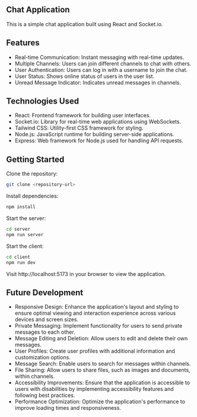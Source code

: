 ## Chat Application

This is a simple chat application built using React and Socket.io.

## Features

- Real-time Communication: Instant messaging with real-time updates.
- Multiple Channels: Users can join different channels to chat with others.
- User Authentication: Users can log in with a username to join the chat.
- User Status: Shows online status of users in the user list.
- Unread Message Indicator: Indicates unread messages in channels.

## Technologies Used

- React: Frontend framework for building user interfaces.
- Socket.io: Library for real-time web applications using WebSockets.
- Tailwind CSS: Utility-first CSS framework for styling.
- Node.js: JavaScript runtime for building server-side applications.
- Express: Web framework for Node.js used for handling API requests.

## Getting Started

Clone the repository:

```bash
git clone <repository-url>
```

Install dependencies:

```bash
npm install
```

Start the server:

```bash
cd server
npm run server
```

Start the client:

```bash
cd client
npm run dev
```

Visit http://localhost:5173 in your browser to view the application.

## Future Development

- Responsive Design: Enhance the application's layout and styling to ensure optimal viewing and interaction experience across various devices and screen sizes.
- Private Messaging: Implement functionality for users to send private messages to each other.
- Message Editing and Deletion: Allow users to edit and delete their own messages.
- User Profiles: Create user profiles with additional information and customization options.
- Message Search: Enable users to search for messages within channels.
- File Sharing: Allow users to share files, such as images and documents, within channels.
- Accessibility Improvements: Ensure that the application is accessible to users with disabilities by implementing accessibility features and following best practices.
- Performance Optimization: Optimize the application's performance to improve loading times and responsiveness.
